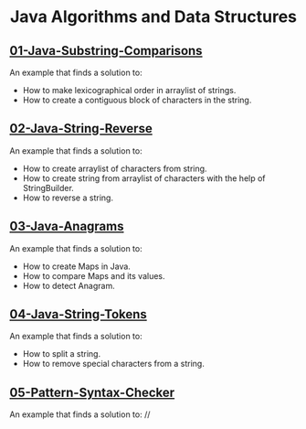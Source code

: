 # <p align="center">Java Algorithms and Data Structures</p>

## [01-Java-Substring-Comparisons](01-Java-Substring-Comparisons)

An example that finds a solution to:
- How to make lexicographical order in arraylist of strings.
- How to create a contiguous block of characters in the string.

## [02-Java-String-Reverse](02-Java-String-Reverse)

An example that finds a solution to:
- How to create arraylist of characters from string.
- How to create string from arraylist of characters with the help of StringBuilder.
- How to reverse a string.

## [03-Java-Anagrams](03-Java-Anagrams)

An example that finds a solution to:
- How to create Maps in Java.
- How to compare Maps and its values.
- How to detect Anagram.

## [04-Java-String-Tokens](04-Java-String-Tokens)

An example that finds a solution to:
- How to split a string.
- How to remove special characters from a string.

## [05-Pattern-Syntax-Checker](05-Pattern-Syntax-Checker)

An example that finds a solution to:
//